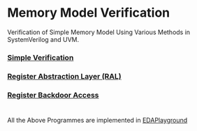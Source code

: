 # Memory Model Verification
Verification of Simple Memory Model Using Various Methods in SystemVerilog and UVM.

### [Simple Verification](https://github.com/RevanthNandamuri1341b0/Memory_Model-Verification-Environment/tree/master/MEMORY(simple))
### [Register Abstraction Layer (RAL)](https://github.com/RevanthNandamuri1341b0/Memory_Model-Verification-Environment/tree/master/MEMORY%20(RAL))
### [Register Backdoor Access](https://github.com/RevanthNandamuri1341b0/Memory_Model-Verification-Environment/tree/master/MEMORY%20(RAL%20Backdoor))

#
All the Above Programmes are implemented in [EDAPlayground](https://www.edaplayground.com/home)